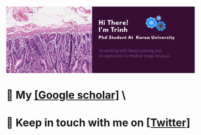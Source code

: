 <!-- ### Hi there 👋  -->
![](bio.jpg)
<!-- I'm Trinh, Ph.D. student at Korea University.
 -->
# 🔭 My [[Google scholar]](https://scholar.google.ca/citations?hl=en&user=trFdwLkAAAAJ) \
# 💬 Keep in touch with me on [[Twitter]](https://twitter.com/VgTimmy)

<!--
**timmyvg/timmyvg** is a ✨ _special_ ✨ repository because its `README.md` (this file) appears on your GitHub profile.

Here are some ideas to get you started:

- 🔭 I’m currently working on ...
- 🌱 I’m currently learning ...
- 👯 I’m looking to collaborate on ...
- 🤔 I’m looking for help with ...
- 💬 Ask me about ...
- 📫 How to reach me: ...
- 😄 Pronouns: ...
- ⚡ Fun fact: ...
-->
